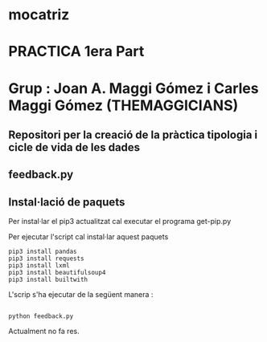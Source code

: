 # mocatriz
# PRACTICA 1era Part
# Grup : Joan A. Maggi Gómez i Carles Maggi Gómez (THEMAGGICIANS)
## Repositori per la creació de la pràctica tipologia i cicle de vida de les dades

## feedback.py

## Instal·lació de paquets
Per instal·lar el pip3 actualitzat cal executar el programa  get-pip.py


Per ejecutar l'script cal instal·lar aquest paquets 

```
pip3 install pandas
pip3 install requests
pip3 install lxml
pip3 install beautifulsoup4
pip3 install builtwith
```

L'scrip s'ha ejecutar de la següent manera :
```

python feedback.py 

```

Actualment no fa res.


